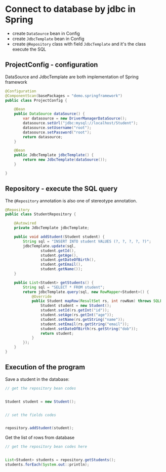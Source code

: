 # Connect to database by jdbc in Spring

- create `DataSource` bean in Config
- create `JdbcTemplate` bean in Config
- create `@Repository` class with field `JdbcTemplate` and it's the class execute the SQL

## ProjectConfig - configuration

DataSource and JdbcTemplate are both implementation of Spring framework

```java
@Configuration
@ComponentScan(basePackages = "demo.springframework")
public class ProjectConfig {

    @Bean
    public DataSource dataSource() {
        var datasource = new DriverManagerDataSource();
        datasource.setUrl("jdbc:mysql://localhost/Student");
        datasource.setUsername("root");
        datasource.setPassword("root");
        return datasource;
    }

    @Bean
    public JdbcTemplate jdbcTemplate() {
        return new JdbcTemplate(dataSource());
    }

}
```

## Repository - execute the SQL query

The `@Repository` annotation is also one of stereotype annotation.

```java
@Repository
public class StudentRepository {

    @Autowired
    private JdbcTemplate jdbcTemplate;

    public void addStudent(Student student) {
        String sql = "INSERT INTO student VALUES (?, ?, ?, ?, ?)";
        jdbcTemplate.update(sql,
                student.getId(),
                student.getAge(),
                student.getDateOfBirth(),
                student.getEmail(),
                student.getName());
    }

    public List<Student> getStudents() {
        String sql = "SELECT * FROM student";
        return jdbcTemplate.query(sql, new RowMapper<Student>() {
            @Override
            public Student mapRow(ResultSet rs, int rowNum) throws SQLException {
                Student student = new Student();
                student.setId(rs.getInt("id"));
                student.setAge(rs.getInt("age"));
                student.setName(rs.getString("name"));
                student.setEmail(rs.getString("email"));
                student.setDateOfBirth(rs.getString("dob"));
                return student;
            }
        });
    }
}
```

## Execution of the program

Save a student in the database:
```java
// get the repository bean codes


Student student = new Student();


// set the fields codes


repository.addStudent(student);
```

Get the list of rows from database
```java
// get the repository bean codes here


List<Student> students = repository.getStudents();
students.forEach(System.out::println);
```
